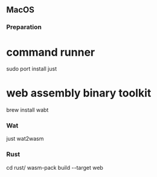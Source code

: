 ## MacOS

### Preparation

# command runner
sudo port install just
# web assembly binary toolkit
brew install wabt

### Wat

just wat2wasm

### Rust

cd rust/
wasm-pack build --target web
